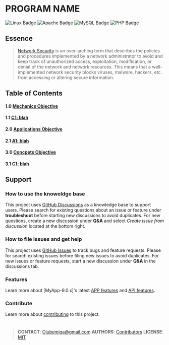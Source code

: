 <!--
[ file: README.md                   ]
====================================[ sec-1: primer ]
- description  :: ..                :
	L1: this .md file contains sections for each mechanic or technique.
	L2: ..
-------------------------------------
- explanation  :: ..                :
	L1: the purpose of this .md file is to provide an overview of
	L2: mechanics used in network security.
====================================[ sec-2: contents ]--> 
# PROGRAM NAME

<!--
make your own bages:
shields.....: [ https://github.com/badges/shields#examples ]
awsomebadges: [ https://github.com/badges/awesome-badges/blob/main/README.md#awesome-badges ]
simplebages.: [ https://github.com/developStorm/simple-badges/blob/master/README.md#what-is-this ]
-->

![Linux Badge](https://img.shields.io/badge/Linux-FCC624?logo=linux&logoColor=000&style=for-the-badge)
![Apache Badge](https://img.shields.io/badge/Apache-D22128?logo=apache&logoColor=fff&style=for-the-badge)
![MySQL Badge](https://img.shields.io/badge/MySQL-4479A1?logo=mysql&logoColor=fff&style=for-the-badge)
![PHP Badge](https://img.shields.io/badge/PHP-777BB4?logo=php&logoColor=fff&style=for-the-badge)

## Essence

> [Network Security](https://www.techopedia.com/definition/24783/network-security) is an over-arching term that describes the policies and procedures implemented by a network administrator
> to avoid and keep track of unauthorized access, exploitation, modification, or denial of the network and network resources.
> This means that a well-implemented network security blocks viruses, malware, hackers, etc. from accessing or altering secure
> information.

## Table of Contents

#### 1.0 [Mechanics Objective](WIKIME/1-mechanics/README.md)

#### 1.1 [C1: blah](WIKIME/1-mechanics/README.md#c1-blah)

#### 2.0 [Applications Objective](WIKIME/2-applications/README.md)

#### 2.1 [A1: blah](WIKIME/2-applications/README.md#a1-blah)

#### 3.0 [Concpets Objective](WIKIME/3-concepts/README.md)

#### 3.1 [C1: blah](WIKIME/3-concepts/README.md#c1-blah)

## Support

### How to use the knoweldge base

This project uses [GitHub Discussions](https://github.com/MichaelSodeke/tmp--education-repo/discussions) as a knowledge base to support users.
Please search for existing questions about an issue or feature under **troubleshoot**
before starting new discussions to avoid duplicates. For new questions, create a
new discussion under **Q&A** and select *Create issue from discussion* located at the bottom right.

### How to file issues and get help  

This project uses [GitHub Issues](https://github.com/MichaelSodeke/tmp--education-repo/issues) to track bugs and feature requests. Please for search existing 
issues before filing new issues to avoid duplicates. For new issues or feature requests, start
a new discussion under **Q&A** in the discussions tab.

### Features

Learn more about [MyApp-9.0.x]'s latest [APP features](https://github.com/MichaelSodeke/tmp--education-repo/discussions/categories/guides-app) and [API features](https://github.com/MichaelSodeke/tmp--education-repo/discussions/categories/guides-api).

### Contribute

Learn more about [contributing](https://github.com/MichaelSodeke/tmp--education-repo/blob/dev/.github/CONTRIBUTING.md) to this project.

#

> **CONTACT**: Olubemiga@gmail.com
> **AUTHORS**: [Contributors](https://github.com/MichaelSodeke/tmp--education-repo/blob/dev/AUTHORS.md)
> **LICENSE**: [MIT](https://github.com/MichaelSodeke/tmp--education-repo/blob/dev/LICENSE.md)

<!--
====================================[ sec-2: END      ]-->
